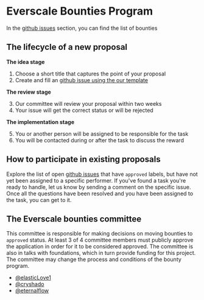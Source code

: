 # Everscale Bounties Program

In the [github issues](https://github.com/everscale-org/bounties/issues) section, you can find the list of bounties

## The lifecycle of a new proposal

**The idea stage**

1. Choose a short title that captures the point of your proposal
2. Create and fill an [github issue using the our template](https://github.com/everscale-org/bounties/issues/new?assignees=&labels=proposal&template=proposal-request.md&title=%5BPROPOSAL%5D)

**The review stage**

3. Our committee will review your proposal within two weeks
4. Your issue will get the correct status or will be rejected

**The implementation stage**

5. You or another person will be assigned to be responsible for the task
6. You will be contacted during or after the task to discuss the reward

## How to participate in existing proposals

Explore the list of open [github issues](https://github.com/everscale-org/bounties/issues) that have `approved` labels, but have not yet been assigned to a specific performer. If you've found a task you're ready to handle, let us know by sending a comment on the specific issue. Once all the questions have been resolved and you have been assigned to the task, you can get to it.

## The Everscale bounties committee

This committee is responsible for making decisions on moving bounties to `approved` status. At least 3 of 4 committee members must publicly approve the application in order for it to be considered approved. The committee is also in talks with foundations, which in turn provide funding for this project. The committee may change the process and conditions of the bounty program.

- [@elasticLove1](https://github.com/elasticLove1)
- [@cryshado](https://github.com/cryshado)
- [@eternalflow](https://github.com/eternalflow)


